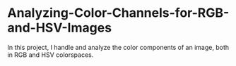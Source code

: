 # Analyzing-Color-Channels-for-RGB-and-HSV-Images
In this project, I handle and analyze the color components of an image, both in RGB and HSV colorspaces.
